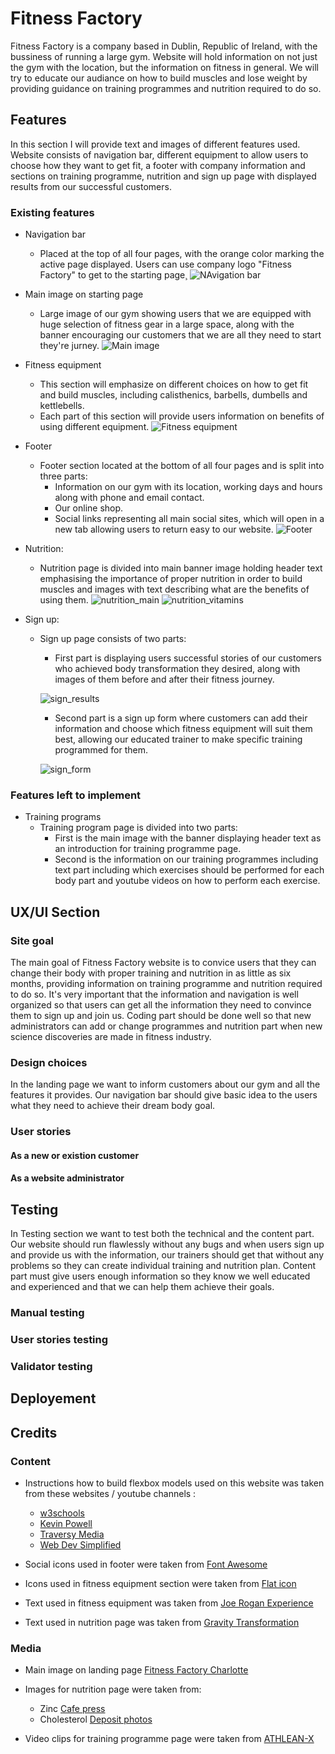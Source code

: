 # Fitness Factory

Fitness Factory is a company based in Dublin, Republic of Ireland, with the bussiness of running a large
gym. Website will hold information on not just the gym with the location, but the information 
on fitness in general. We will try to educate our audiance on how to build muscles and lose weight by providing guidance
on training programmes and nutrition required to do so.

## Features

In this section I will provide text and images of different features used. Website consists of navigation bar, different 
equipment to allow users to choose how they want to get fit, a footer with company information and sections on training programme,
nutrition and sign up page with displayed results from our successful customers.

### Existing features

* Navigation bar
  * Placed at the top of all four pages, with the orange color marking the active page displayed. Users can use company logo "Fitness Factory" to
  get to the starting page¸
![NAvigation bar](documentation/navbar.jpg)

* Main image on starting page
  * Large image of our gym showing users that we are equipped with huge selection of fitness gear in a large space, along with the banner encouraging our
  customers that we are all they need to start they're jurney.
![Main image](documentation/main_image.jpg)
* Fitness equipment
  * This section will emphasize on different choices on how to get fit and build muscles, including calisthenics, barbells, dumbells and kettlebells.
  * Each part of this section will provide users information on benefits of using different equipment.
![Fitness equipment](documentation/fitness_equipment.jpg)
* Footer
  * Footer section located at the bottom of all four pages and is split into three parts:
    * Information on our gym with its location, working days and hours along with phone and email contact.
    * Our online shop.
    * Social links representing all main social sites, which will open in a new tab allowing users to return easy to our website.
![Footer](documentation/footer.jpg)

* Nutrition:
  * Nutrition page is divided into main banner image holding header text emphasising the importance of proper nutrition in order to build muscles
  and images with text describing what are the benefits of using them.
![nutrition_main](documentation/nutrition.jpg)
![nutrition_vitamins](documentation/nutrition_vitamins.jpg)
* Sign up:
  * Sign up page consists of two parts:
    * First part is displaying users successful stories of our customers who achieved body transformation they desired, along with images of
    them before and after their fitness journey.

    ![sign_results](documentation/sign_results.jpg)
    * Second part is a sign up form where customers can add their information and choose which fitness equipment will suit them best, allowing our
    educated trainer to make specific training programmed for them.

    ![sign_form](documentation/sign_form.jpg)

### Features left to implement
* Training programs
  * Training program page is divided into two parts:
    * First is the main image with the banner displaying header text as an introduction for training programme page.
    * Second is the information on our training programmes including text part including which exercises should be performed for each body part
     and youtube videos on how to perform each exercise.
    
## UX/UI Section

### Site goal

The main goal of Fitness Factory website is to convice users that they can change their body with proper training and nutrition in as little as six
months, providing information on training programme and nutrition required to do so. It's very important that the information and navigation is well 
organized so that users can get all the information they need to convince them to sign up and join us. Coding part should be done well so that new 
administrators can add or change programmes and nutrition part when new science discoveries are made in fitness industry.

### Design choices
In the landing page we want to inform customers about our gym and all the features it provides. Our navigation bar should give basic idea to the users
what they need to achieve their dream body goal.
### User stories

#### As a new or existion customer

#### As a website administrator

## Testing
In Testing section we want to test both the technical and the content part. Our website should run flawlessly without any bugs and when users sign up and
provide us with the information, our trainers should get that without any problems so they can create individual training and nutrition plan. Content part 
must give users enough information so they know we well educated and experienced and that we can help them achieve their goals.
### Manual testing

### User stories testing

### Validator testing

## Deployement

## Credits
### Content
* Instructions how to build flexbox models used on this website was taken from these websites / youtube channels :
  * [w3schools](https://www.w3schools.com/)
  * [Kevin Powell](https://www.youtube.com/kepowob)
  * [Traversy Media](https://www.youtube.com/c/TraversyMedia)
  * [Web Dev Simplified](https://www.youtube.com/c/WebDevSimplified)

* Social icons used in footer were taken from  [Font Awesome](https://fontawesome.com/)
* Icons used in fitness equipment section were taken from [Flat icon](https://www.flaticon.com/)
* Text used in fitness equipment was taken from [Joe Rogan Experience](https://www.youtube.com/c/joerogan/)
* Text used in nutrition page was taken from [Gravity Transformation](https://www.youtube.com/user/GravityTrainingSol/)
### Media
* Main image on landing page [Fitness Factory Charlotte](https://www.fitnessfactorycharlotte.com/)
* Images for nutrition page were taken from:
  * Zinc [Cafe press](https://www.cafepress.com/+periodic-table-zinc+square-stickers)
  * Cholesterol [Deposit photos](https://depositphotos.com/)

* Video clips for training programme page were taken from [ATHLEAN-X](https://www.youtube.com/c/athleanx/)
